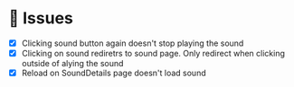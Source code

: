 # 🚧 Issues
- [X] Clicking sound button again doesn't stop playing the sound
- [X] Clicking on sound rediretrs to sound page. Only redirect when clicking outside of alying the sound
- [X] Reload on SoundDetails page doesn't load sound
